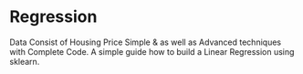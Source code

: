 # Regression
Data Consist of Housing Price Simple &amp; as well as Advanced techniques with Complete Code.
A simple guide how to build a Linear Regression using sklearn.
